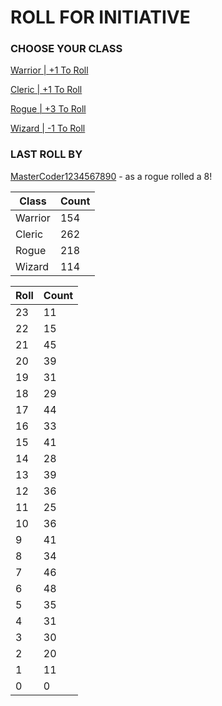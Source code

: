 # ROLL FOR INITIATIVE
### CHOOSE YOUR CLASS

[Warrior | +1 To Roll](https://github.com/benjaminsampica/benjaminsampica/issues/new?title=roll%7Cwarrior&body=Just+click+%27Submit+new+issue%27.)

[Cleric | +1 To Roll](https://github.com/benjaminsampica/benjaminsampica/issues/new?title=roll%7Ccleric&body=Just+click+%27Submit+new+issue%27.)

[Rogue | +3 To Roll](https://github.com/benjaminsampica/benjaminsampica/issues/new?title=roll%7Crogue&body=Just+click+%27Submit+new+issue%27.)

[Wizard | -1 To Roll](https://github.com/benjaminsampica/benjaminsampica/issues/new?title=roll%7Cwizard&body=Just+click+%27Submit+new+issue%27.)
### LAST ROLL BY
[MasterCoder1234567890](https://www.github.com/MasterCoder1234567890) - as a rogue rolled a 8!

|Class|Count|
|-|-|
|Warrior|154|
|Cleric|262|
|Rogue|218|
|Wizard|114|

|Roll|Count|
|-|-|
|23|11
|22|15
|21|45
|20|39
|19|31
|18|29
|17|44
|16|33
|15|41
|14|28
|13|39
|12|36
|11|25
|10|36
|9|41
|8|34
|7|46
|6|48
|5|35
|4|31
|3|30
|2|20
|1|11
|0|0
